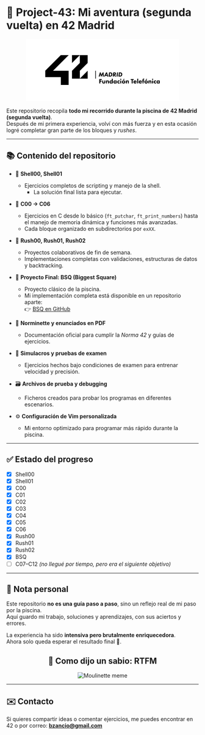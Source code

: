 # 🚀 Project-43: Mi aventura (segunda vuelta) en 42 Madrid

<p align="center">
  <img src="./assets/42-Madrid.jpg" width="400" alt="42 Madrid Logo" />
</p>

Este repositorio recopila **todo mi recorrido durante la piscina de 42 Madrid (segunda vuelta)**.  
Después de mi primera experiencia, volví con más fuerza y en esta ocasión logré completar gran parte de los bloques y *rushes*.

---

## 📚 Contenido del repositorio

- 📂 **Shell00, Shell01**  
  - Ejercicios completos de scripting y manejo de la shell.  
    - La solución final lista para ejecutar.

- 📂 **C00 → C06**  
  - Ejercicios en C desde lo básico (`ft_putchar`, `ft_print_numbers`) hasta el manejo de memoria dinámica y funciones más avanzadas.  
  - Cada bloque organizado en subdirectorios por `exXX`.

- 📂 **Rush00, Rush01, Rush02**  
  - Proyectos colaborativos de fin de semana.  
  - Implementaciones completas con validaciones, estructuras de datos y backtracking.

- 📂 **Proyecto Final: BSQ (Biggest Square)**  
  - Proyecto clásico de la piscina.  
  - Mi implementación completa está disponible en un repositorio aparte:  
    👉 [BSQ en GitHub](https://github.com/bzancio/BSQ)

- 📄 **Norminette y enunciados en PDF**  
  - Documentación oficial para cumplir la *Norma 42* y guías de ejercicios.

- 📝 **Simulacros y pruebas de examen**  
  - Ejercicios hechos bajo condiciones de examen para entrenar velocidad y precisión.

- 🗃️ **Archivos de prueba y debugging**  
  - Ficheros creados para probar los programas en diferentes escenarios.

- ⚙️ **Configuración de Vim personalizada**  
  - Mi entorno optimizado para programar más rápido durante la piscina.

---

## ✅ Estado del progreso

- [x] Shell00  
- [x] Shell01  
- [x] C00  
- [x] C01  
- [x] C02  
- [x] C03  
- [x] C04  
- [x] C05  
- [x] C06  
- [x] Rush00  
- [x] Rush01  
- [x] Rush02  
- [x] BSQ 
- [ ] C07–C12 *(no llegué por tiempo, pero era el siguiente objetivo)*

---

## 🎯 Nota personal

Este repositorio **no es una guía paso a paso**, sino un reflejo real de mi paso por la piscina.  
Aquí guardo mi trabajo, soluciones y aprendizajes, con sus aciertos y errores.

La experiencia ha sido **intensiva pero brutalmente enriquecedora**.  
Ahora solo queda esperar el resultado final 🤞.

<h2 align="center">🔹 <strong>Como dijo un sabio: RTFM</strong></h2>

<p align="center">
  <img src="./assets/mem1.png" width="350" alt="Moulinette meme" />
</p>

---

## ✉️ Contacto

Si quieres compartir ideas o comentar ejercicios, me puedes encontrar en 42 o por correo: **bzancio@gmail.com**

